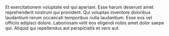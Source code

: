 Et exercitationem voluptate est qui aperiam. Esse harum deserunt amet reprehenderit nostrum qui provident. Qui voluptas inventore doloribus laudantium rerum occaecati temporibus nulla laudantium. Esse eos vel officiis adipisci dolore. Laboriosam velit eos eligendi nobis amet dolor saepe qui. Aliquid qui repellendus aut perspiciatis et vero aut.
